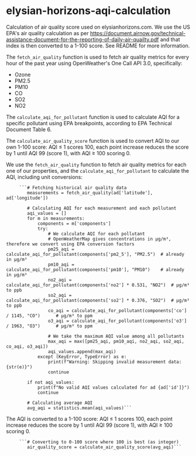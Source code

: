 # elysian-horizons-aqi-calculation
Calculation of air quality score used on elysianhorizons.com. We use the US EPA's air quality calculation as per https://document.airnow.gov/technical-assistance-document-for-the-reporting-of-daily-air-quailty.pdf and that index is then converted to a 1-100 score. See README for more information.

The ```fetch_air_quality``` function is used to fetch air quality metrics for every hour of the past year using OpenWeather's One Call API 3.0, specifically:
- Ozone
- PM2.5
- PM10
- CO
- SO2
- NO2

The ```calculate_aqi_for_pollutant``` function is used to calculate AQI for a specific pollutant using EPA breakpoints, according to EPA Technical Document Table 6.

The ```calculate_air_quality_score``` function is used to convert AQI to our own 1-100 score: AQI ≤ 1 scores 100, each point increase reduces the score by 1 until AQI 99 (score 1), with AQI ≥ 100 scoring 0.

We use the ```fetch_air_quality``` function to fetch air quality metrics for each one of our properties, and the ```calculate_aqi_for_pollutant``` to calculate the AQI, including unit conversions:

         ```# Fetching historical air quality data
            measurements = fetch_air_quality(ad['latitude'], ad['longitude'])
            
            # Calculating AQI for each measurement and each pollutant
            aqi_values = []
            for m in measurements:
                components = m['components']
                try:
                    # We calculate AQI for each pollutant
                    # OpenWeatherMap gives concentrations in μg/m³, therefore we convert using EPA conversion factors
                    pm25_aqi = calculate_aqi_for_pollutant(components['pm2_5'], "PM2.5")  # already in μg/m³
                    pm10_aqi = calculate_aqi_for_pollutant(components['pm10'], "PM10")    # already in μg/m³
                    no2_aqi = calculate_aqi_for_pollutant(components['no2'] * 0.531, "NO2")  # μg/m³ to ppb
                    so2_aqi = calculate_aqi_for_pollutant(components['so2'] * 0.376, "SO2")  # μg/m³ to ppb
                    co_aqi = calculate_aqi_for_pollutant(components['co'] / 1145, "CO")      # μg/m³ to ppm
                    o3_aqi = calculate_aqi_for_pollutant(components['o3'] / 1963, "O3")      # μg/m³ to ppm
                    
                    # We take the maximum AQI value among all pollutants
                    max_aqi = max([pm25_aqi, pm10_aqi, no2_aqi, so2_aqi, co_aqi, o3_aqi])
                    aqi_values.append(max_aqi)
                except (KeyError, TypeError) as e:
                    print(f"Warning: Skipping invalid measurement data: {str(e)}")
                    continue
            
            if not aqi_values:
                print(f"No valid AQI values calculated for ad {ad['id']}")
                continue

            # Calculating average AQI
            avg_aqi = statistics.mean(aqi_values)```
            
The AQI is converted to a 1-100 score: AQI ≤ 1 scores 100, each point increase reduces the score by 1 until AQI 99 (score 1), with AQI ≥ 100 scoring 0.
            
         ```# Converting to 0-100 score where 100 is best (as integer)
            air_quality_score = calculate_air_quality_score(avg_aqi)```


